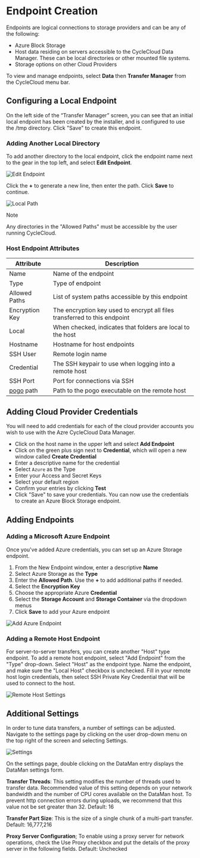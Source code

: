 # Endpoint Creation

Endpoints are logical connections to storage providers and can be any of the following:

* Azure Block Storage  
* Host data residing on servers accessible to the CycleCloud Data Manager. These can be local directories or other mounted file systems.
* Storage options on other Cloud Providers

To view and manage endpoints, select **Data** then **Transfer Manager** from the CycleCloud menu bar.

## Configuring a Local Endpoint

On the left side of the “Transfer Manager” screen, you can see that an initial
local endpoint has been created by the installer, and is configured to use the
/tmp directory. Click "Save" to create this endpoint.

### Adding Another Local Directory

To add another directory to the local endpoint, click the endpoint name next to the gear in the
top left, and select **Edit Endpoint**.

![Edit Endpoint](~/images/edit_endpoint.png)

Click the **+** to generate a new line, then enter the path. Click **Save** to continue.

![Local Path](~/images/local_path.png)

> [!NOTE]
> Any directories in the "Allowed Paths" must be accessible by the user running CycleCloud.

### Host Endpoint Attributes

| Attribute                                                                     | Description                                                               |
| ----------------------------------------------------------------------------- | ------------------------------------------------------------------------- |
| Name                                                                          | Name of the endpoint                                                      |
| Type                                                                          | Type of endpoint                                                          |
| Allowed Paths                                                                 | List of system paths accessible by this endpoint                          |
| Encryption Key                                                                | The encryption key used to encrypt all files transferred to this endpoint |
| Local                                                                         | When checked, indicates that folders are local to the host                |
| Hostname                                                                      | Hostname for host endpoints                                               |
| SSH User                                                                      | Remote login name                                                         |
| Credential                                                                    | The SSH keypair to use when logging into a remote host                    |
| SSH Port                                                                      | Port for connections via SSH                                              |
| [pogo](https://docs.microsoft.com/en-us/azure/cyclecloud/pogo-overview) path | Path to the pogo executable on the remote host                            |

## Adding Cloud Provider Credentials

You will need to add credentials for each of the cloud provider accounts you wish to use with the Azre CycleCloud Data Manager.

- Click on the host name in the upper left and select **Add Endpoint**
- Click on the green plus sign next to **Credential**, which will open a new window called **Create Credential**
- Enter a descriptive name for the credential
- Select `Azure` as the Type
- Enter your Access and Secret Keys
- Select your default region
- Confirm your entries by clicking **Test**
- Click "Save" to save your credentials. You can now use the credentials to create an Azure Block Storage endpoint.

## Adding Endpoints

### Adding a Microsoft Azure Endpoint

Once you've added Azure credentials, you can set up an Azure Storage endpoint.

1. From the New Endpoint window, enter a descriptive **Name**
2. Select Azure Storage as the **Type**
3. Enter the **Allowed Path**. Use the **+** to add additional paths if needed.
4. Select the **Encryption Key**
5. Choose the appropriate Azure **Credential**
6. Select the **Storage Account** and **Storage Container** via the dropdown menus
7. Click **Save** to add your Azure endpoint

![Add Azure Endpoint](~/images/add_endpoint-azure.png)

### Adding a Remote Host Endpoint

For server-to-server transfers, you can create another "Host" type endpoint. To
add a remote host endpoint, select "Add Endpoint" from the "Type" drop-down.
Select "Host" as the endpoint type. Name the endpoint, and make sure the "Local Host"
checkbox is unchecked. Fill in your remote host login credentials, then select
SSH Private Key Credential that will be used to connect to the host.

![Remote Host Settings](~/images/add_endpoint-remotehost.png)

## Additional Settings

In order to tune data transfers, a number of settings can be adjusted.
Navigate to the settings page by clicking on the user drop-down menu on the top right of the screen and selecting Settings.

![Settings](~/images/settings_dropdown.png)

On the settings page, double clicking on the DataMan entry displays the DataMan settings form.

**Transfer Threads**: This setting modifies the number of threads used to transfer data. Recommended value of this setting depends on your network bandwidth and the number of CPU cores available on the DataMan host. To prevent http connection errors during uploads, we recommend that this value not be set greater than 32. Default: 16

**Transfer Part Size**: This is the size of a single chunk of a multi-part transfer. Default: 16,777,216

**Proxy Server Configuration**; To enable using a proxy server for network operations, check the Use Proxy checkbox and put the details of the proxy server in the following fields. Default: Unchecked
